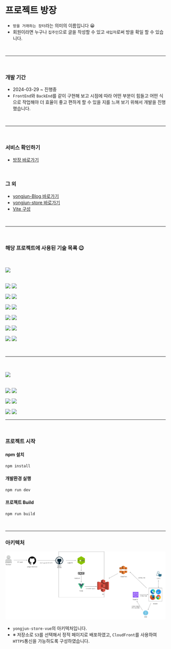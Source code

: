 

# 프로젝트 방장

- `방을 거래하는 장터`라는 의미의 이름입니다 😀  
- 회원이라면 누구나 `집주인`으로 글을 작성할 수 있고 `새입자`로써 방을 확일 할 수 있습니다.

<br>

---

<br>

### 개발 기간

- 2024-03-29 ~ 진행중  
- `FrontEnd`와 `BackEnd`를 같이 구현해 보고 시점에 따라 어떤 부분이 힘들고 어떤 식으로 작업해야 더 효율이 좋고 편하게 할 수 있을 지를 느껴 보기 위해서 개발을 진행했습니다. 

<br>

---

<br>

### 서비스 확인하기

- <a href="https://yongjun.store/" target="_blank">방장 바로가기</a>

<br>

### 그 외

- <a href="https://yongjun96.github.io" target="_blank">yongjun-Blog 바로가기</a>  
- <a href="https://github.com/yongjun96/yongjun-store" target="_blank">yongjun-store 바로가기</a>  
- <a href="https://vitejs.dev/config" target="_blank">Vite 구성</a>

<br>

--- 

<br>



### 해당 프로젝트에 사용된 기술 목록 😉

<br>
<br>

<img src="https://img.shields.io/badge/프로젝트 구성-dimgray" style="width: 110px; height: auto;">

<br>
<br>

<img src="https://img.shields.io/badge/프레임워크-dimgray" style="width: 90px; height: auto;"> <img src="https://img.shields.io/badge/Vue.js-seagreen?logo=vuedotjs&logoColor=white" style="width: 90px; height: auto;">
<br>

<img src="https://img.shields.io/badge/아키텍처-dimgray" style="width: 80px; height: auto;"> <img src="https://img.shields.io/badge/MVVM-darkturquoise" style="width: 65px; height: auto;">
<br>

<img src="https://img.shields.io/badge/언어-dimgray" style="width: 48px; height: auto;"> <img src="https://img.shields.io/badge/JavaScript-khaki?logo=javascript&logoColor=white" style="width: 130px; height: auto;">
<br>

<img src="https://img.shields.io/badge/빌드-dimgray" style="width: 45px; height: auto;"> <img src="https://img.shields.io/badge/Vite-deepskyblue?logo=Vite&logoColor=white" style="width: 72px; height: auto;">
<br>

<img src="https://img.shields.io/badge/개발 서버-dimgray" style="width: 75px; height: auto;"> <img src="https://img.shields.io/badge/node.js-seagreen?logo=node.js&logoColor=white" style="width: 89px; height: auto;">
<br>

<img src="https://img.shields.io/badge/CI/CD-dimgray" style="width: 60px; height: auto;"> <img src="https://img.shields.io/badge/Github Actions-black?logo=Github Actions&logoColor=white" style="width: 155px; height: auto;">
<br>

<br>

---

<br>
<br>


<img src="https://img.shields.io/badge/aws-orange" style="width: 50px; height: auto;">

<br>
<br>

<img src="https://img.shields.io/badge/저장소-dimgray" style="width: 60px; height: auto;"> <img src="https://img.shields.io/badge/S3-seagreen?logo=amazons3&logoColor=white" style="width: 60px; height: auto;">
<br>

<img src="https://img.shields.io/badge/DNS-dimgray" style="width: 50px; height: auto;"> <img src="https://img.shields.io/badge/Route53-slateblue?logo=amazonroute53&logoColor=white" style="width: 110px; height: auto;">
<br>

<img src="https://img.shields.io/badge/CND-dimgray" style="width: 50px; height: auto;"> <img src="https://img.shields.io/badge/CloudFront-mediumslateblue" style="width: 100px; height: auto;">
<br>



---

<br>

### 프로젝트 시작

#### npm 설치

```sh
npm install
```

#### 개발환경 실행

```sh
npm run dev
```

#### 프로젝트 Build

```sh
npm run build
```

<br>

---

### 아키텍처

![](./src/assets/프론트%20아키텍처.jpg)

- `yongjun-store-vue`의 아키텍처입니다.
- ※ 저장소로 `S3`를 선택해서 정적 페이지로 배포하였고, `CloudFront`를 사용하여 `HTTPS`통신을 가능하도록 구성하였습니다.  





